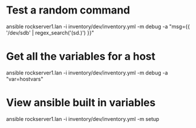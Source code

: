 
# Test a random command
ansible rockserver1.lan -i inventory/dev/inventory.yml -m debug -a "msg={{ '/dev/sdb' | regex_search('(sd.)') }}"

# Get all the variables for a host
ansible rockserver1.lan -i inventory/dev/inventory.yml -m debug -a "var=hostvars"

# View ansible built in variables
ansible rockserver1.lan -i inventory/dev/inventory.yml -m setup
